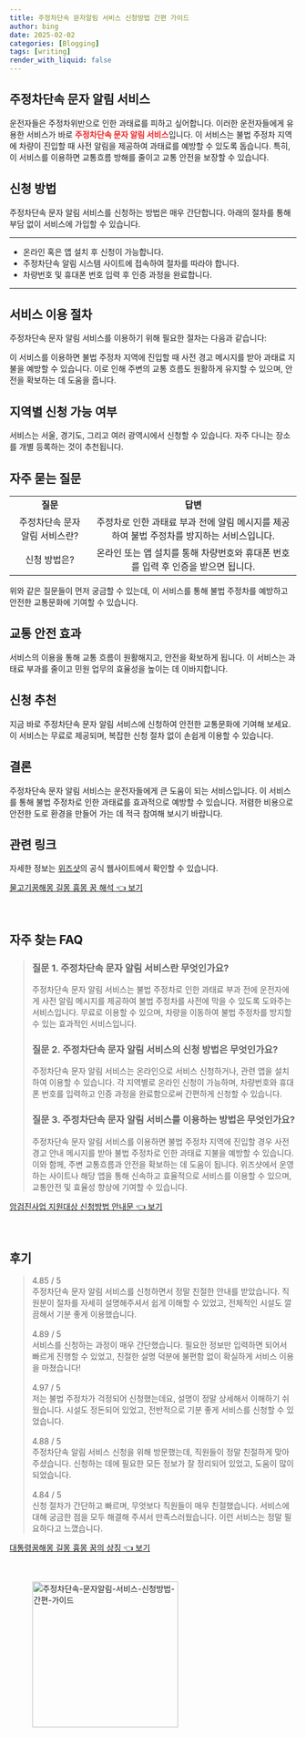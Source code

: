 ```yaml
---
title: 주정차단속 문자알림 서비스 신청방법 간편 가이드
author: bing
date: 2025-02-02
categories: [Blogging]
tags: [writing]
render_with_liquid: false
---
```



<h2 id='주정차단속문자알림서비스'>주정차단속 문자 알림 서비스</h2>

<p>운전자들은 주정차위반으로 인한 과태료를 피하고 싶어합니다. 이러한 운전자들에게 유용한 서비스가 바로 <b><span style="color: #ee2323;">주정차단속 문자 알림 서비스</span></b>입니다. 이 서비스는 불법 주정차 지역에 차량이 진입할 때 사전 알림을 제공하여 과태료를 예방할 수 있도록 돕습니다. 특히, 이 서비스를 이용하면 교통흐름 방해를 줄이고 교통 안전을 보장할 수 있습니다.</p>

<h2 id='신청방법'>신청 방법</h2>

<p>주정차단속 문자 알림 서비스를 신청하는 방법은 매우 간단합니다. 아래의 절차를 통해 부담 없이 서비스에 가입할 수 있습니다.</p>

<hr />

<ul>
    <li>온라인 혹은 앱 설치 후 신청이 가능합니다.</li>
    <li>주정차단속 알림 시스템 사이트에 접속하여 절차를 따라야 합니다.</li>
    <li>차량번호 및 휴대폰 번호 입력 후 인증 과정을 완료합니다.</li>
</ul>

<hr />

<h2 id='이용절차'>서비스 이용 절차</h2>

<p>주정차단속 문자 알림 서비스를 이용하기 위해 필요한 절차는 다음과 같습니다:</p>

<p>이 서비스를 이용하면 불법 주정차 지역에 진입할 때 사전 경고 메시지를 받아 과태료 지불을 예방할 수 있습니다. 이로 인해 주변의 교통 흐름도 원활하게 유지할 수 있으며, 안전을 확보하는 데 도움을 줍니다.</p>

<h2 id='지역별신청'>지역별 신청 가능 여부</h2>

<p>서비스는 서울, 경기도, 그리고 여러 광역시에서 신청할 수 있습니다. 자주 다니는 장소를 개별 등록하는 것이 추천됩니다.</p>

<h2 id='자주묻는질문'>자주 묻는 질문</h2>

<table>
    <tr>
        <td style="text-align: center; height: 17px;"><b>질문</b></td>
        <td style="text-align: center; height: 17px;"><b>답변</b></td>
    </tr>
    <tr>
        <td style="text-align: center; height: 17px;">주정차단속 문자 알림 서비스란?</td>
        <td style="text-align: center; height: 17px;">주정차로 인한 과태료 부과 전에 알림 메시지를 제공하여 불법 주정차를 방지하는 서비스입니다.</td>
    </tr>
    <tr>
        <td style="text-align: center; height: 17px;">신청 방법은?</td>
        <td style="text-align: center; height: 17px;">온라인 또는 앱 설치를 통해 차량번호와 휴대폰 번호를 입력 후 인증을 받으면 됩니다.</td>
    </tr>
</table>

<p>위와 같은 질문들이 먼저 궁금할 수 있는데, 이 서비스를 통해 불법 주정차를 예방하고 안전한 교통문화에 기여할 수 있습니다.</p>

<h2 id='교통안전효과'>교통 안전 효과</h2>

<p>서비스의 이용을 통해 교통 흐름이 원활해지고, 안전을 확보하게 됩니다. 이 서비스는 과태료 부과를 줄이고 민원 업무의 효율성을 높이는 데 이바지합니다.</p>

<h2 id='신청추천'>신청 추천</h2>

<p>지금 바로 주정차단속 문자 알림 서비스에 신청하여 안전한 교통문화에 기여해 보세요. 이 서비스는 무료로 제공되며, 복잡한 신청 절차 없이 손쉽게 이용할 수 있습니다.</p>

<h2 id='결론'>결론</h2>

<p>주정차단속 문자 알림 서비스는 운전자들에게 큰 도움이 되는 서비스입니다. 이 서비스를 통해 불법 주정차로 인한 과태료를 효과적으로 예방할 수 있습니다. 저렴한 비용으로 안전한 도로 환경을 만들어 가는 데 적극 참여해 보시기 바랍니다.</p>

<h2 id='관련링크'>관련 링크</h2>

<p>자세한 정보는 <a href="https://www.wizshot.com">위즈샷</a>의 공식 웹사이트에서 확인할 수 있습니다.</p>


<p><a class="click-button" title="물고기꿈해몽 길몽 흉몽 꿈 해석" href="https://24nara.github.io/posts/%EB%AC%BC%EA%B3%A0%EA%B8%B0%EA%BF%88%ED%95%B4%EB%AA%BD-%EA%B8%B8%EB%AA%BD-%ED%9D%89%EB%AA%BD-%EA%BF%88-%ED%95%B4%EC%84%9D/" rel="dofollow">물고기꿈해몽 길몽 흉몽 꿈 해석 👈 보기</a></p><br>
<h2 id='자주_찾는_FAQ'>자주 찾는 FAQ</h2>
<div itemscope="" itemtype="https://schema.org/FAQPage"> 
<blockquote> 
<div itemscope="" itemprop="mainEntity" itemtype="https://schema.org/Question"> 
<h3 itemprop="name">질문 1. 주정차단속 문자 알림 서비스란 무엇인가요?</h3> 
<div itemscope="" itemprop="acceptedAnswer" itemtype="https://schema.org/Answer"> 
<span itemprop="text"> 
<p>주정차단속 문자 알림 서비스는 불법 주정차로 인한 과태료 부과 전에 운전자에게 사전 알림 메시지를 제공하여 불법 주정차를 사전에 막을 수 있도록 도와주는 서비스입니다. 무료로 이용할 수 있으며, 차량을 이동하여 불법 주정차를 방지할 수 있는 효과적인 서비스입니다.</p> 
</span> 
</div> 
</div> 
<div itemscope="" itemprop="mainEntity" itemtype="https://schema.org/Question"> 
<h3 itemprop="name">질문 2. 주정차단속 문자 알림 서비스의 신청 방법은 무엇인가요?</h3> 
<div itemscope="" itemprop="acceptedAnswer" itemtype="https://schema.org/Answer"> 
<span itemprop="text"> 
<p>주정차단속 문자 알림 서비스는 온라인으로 서비스 신청하거나, 관련 앱을 설치하여 이용할 수 있습니다. 각 지역별로 온라인 신청이 가능하며, 차량번호와 휴대폰 번호를 입력하고 인증 과정을 완료함으로써 간편하게 신청할 수 있습니다.</p> 
</span> 
</div> 
</div> 
<div itemscope="" itemprop="mainEntity" itemtype="https://schema.org/Question"> 
<h3 itemprop="name">질문 3. 주정차단속 문자 알림 서비스를 이용하는 방법은 무엇인가요?</h3> 
<div itemscope="" itemprop="acceptedAnswer" itemtype="https://schema.org/Answer"> 
<span itemprop="text"> 
<p>주정차단속 문자 알림 서비스를 이용하면 불법 주정차 지역에 진입할 경우 사전 경고 안내 메시지를 받아 불법 주정차로 인한 과태료 지불을 예방할 수 있습니다. 이와 함께, 주변 교통흐름과 안전을 확보하는 데 도움이 됩니다. 위즈샷에서 운영하는 사이트나 해당 앱을 통해 신속하고 효율적으로 서비스를 이용할 수 있으며, 교통안전 및 효율성 향상에 기여할 수 있습니다.</p> 
</span> 
</div> 
</div> 
</blockquote> 
</div>
<p><a class="click-button" title="암검진사업 지원대상 신청방법 안내문" href="https://24nara.github.io/posts/%EC%95%94%EA%B2%80%EC%A7%84%EC%82%AC%EC%97%85-%EC%A7%80%EC%9B%90%EB%8C%80%EC%83%81-%EC%8B%A0%EC%B2%AD%EB%B0%A9%EB%B2%95-%EC%95%88%EB%82%B4%EB%AC%B8/" rel="dofollow">암검진사업 지원대상 신청방법 안내문 👈 보기</a></p><br>
<h2 id='후기'>후기</h2>
<div itemscope itemtype="https://schema.org/Product">
  <blockquote>
  <div itemprop="review" itemscope itemtype="https://schema.org/Review">
      <div itemprop="reviewRating" itemscope itemtype="https://schema.org/Rating"> <span itemprop="ratingValue">4.85</span> / <span itemprop="bestRating">5</span> </div>
      <span itemprop="reviewBody">주정차단속 문자 알림 서비스를 신청하면서 정말 친절한 안내를 받았습니다. 직원분이 절차를 자세히 설명해주셔서 쉽게 이해할 수 있었고, 전체적인 시설도 깔끔해서 기분 좋게 이용했습니다.</span>
  </div>
  <br>
  <div itemprop="review" itemscope itemtype="https://schema.org/Review">
      <div itemprop="reviewRating" itemscope itemtype="https://schema.org/Rating"> <span itemprop="ratingValue">4.89</span> / <span itemprop="bestRating">5</span> </div>
      <span itemprop="reviewBody">서비스를 신청하는 과정이 매우 간단했습니다. 필요한 정보만 입력하면 되어서 빠르게 진행할 수 있었고, 친절한 설명 덕분에 불편함 없이 확실하게 서비스 이용을 마쳤습니다!</span>
  </div>
  <br>
  <div itemprop="review" itemscope itemtype="https://schema.org/Review">
      <div itemprop="reviewRating" itemscope itemtype="https://schema.org/Rating"> <span itemprop="ratingValue">4.97</span> / <span itemprop="bestRating">5</span> </div>
      <span itemprop="reviewBody">저는 불법 주정차가 걱정되어 신청했는데요, 설명이 정말 상세해서 이해하기 쉬웠습니다. 시설도 정돈되어 있었고, 전반적으로 기분 좋게 서비스를 신청할 수 있었습니다.</span>
  </div>
  <br>
  <div itemprop="review" itemscope itemtype="https://schema.org/Review">
      <div itemprop="reviewRating" itemscope itemtype="https://schema.org/Rating"> <span itemprop="ratingValue">4.88</span> / <span itemprop="bestRating">5</span> </div>
      <span itemprop="reviewBody">주정차단속 알림 서비스 신청을 위해 방문했는데, 직원들이 정말 친절하게 맞아주셨습니다. 신청하는 데에 필요한 모든 정보가 잘 정리되어 있었고, 도움이 많이 되었습니다.</span>
  </div>
  <br>
  <div itemprop="review" itemscope itemtype="https://schema.org/Review">
      <div itemprop="reviewRating" itemscope itemtype="https://schema.org/Rating"> <span itemprop="ratingValue">4.84</span> / <span itemprop="bestRating">5</span> </div>
      <span itemprop="reviewBody">신청 절차가 간단하고 빠르며, 무엇보다 직원들이 매우 친절했습니다. 서비스에 대해 궁금한 점을 모두 해결해 주셔서 만족스러웠습니다. 이런 서비스는 정말 필요하다고 느꼈습니다.</span>
  </div>
  </blockquote>
</div>
<p><a class="click-button" title="대통령꿈해몽 길몽 흉몽 꿈의 상징" href="https://24nara.github.io/posts/%EB%8C%80%ED%86%B5%EB%A0%B9%EA%BF%88%ED%95%B4%EB%AA%BD-%EA%B8%B8%EB%AA%BD-%ED%9D%89%EB%AA%BD-%EA%BF%88%EC%9D%98-%EC%83%81%EC%A7%95/" rel="dofollow">대통령꿈해몽 길몽 흉몽 꿈의 상징 👈 보기</a></p><br>
<figure class="image"><img src="https://24nara.github.io/assets/img/thumbnail/주정차단속-문자알림-서비스-신청방법-간편-가이드.webp" alt="주정차단속-문자알림-서비스-신청방법-간편-가이드" width="256" height="256"></figure>